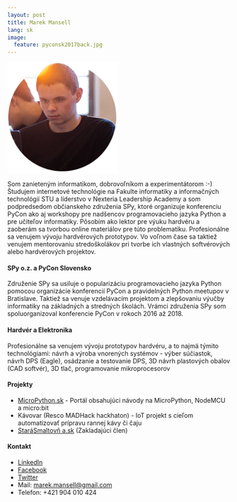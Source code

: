 ```yaml
---
layout: post
title: Marek Mansell
lang: sk
image:
  feature: pyconsk2017back.jpg
---
```


![Profile Image](/images/profile_small.png)

Som zanieteným informatikom, dobrovoľníkom a experimentátorom :-) Študujem internetové technológie na Fakulte informatiky a informačných technológií STU a líderstvo v Nexteria Leadership Academy a som podpredsedom občianskeho združenia SPy, ktoré organizuje konferenciu PyCon ako aj workshopy pre nadšencov programovacieho jazyka Python a pre učiteľov informatiky. Pôsobím ako lektor pre výuku hardvéru a zaoberám sa tvorbou online materiálov pre túto problematiku. Profesionálne sa venujem vývoju hardvérových prototypov. Vo voľnom čase sa taktiež venujem mentorovaniu stredoškolákov pri tvorbe ich vlastných softvérových alebo hardvérových projektov.

#### SPy o.z. a PyCon Slovensko

Združenie SPy sa usiluje o popularizáciu programovacieho jazyka Python pomocou organizácie konferencií PyCon a pravidelných Python meetupov v Bratislave. Taktiež sa venuje vzdelávacím projektom a zlepšovaniu výučby informatiky na základných a stredných školách. Vrámci združenia SPy som spoluorganizoval konferencie PyCon v rokoch 2016 až 2018.

#### Hardvér a Elektronika

Profesionálne sa venujem vývoju prototypov hardvéru, a to najmä týmito technológiami: návrh a výroba vnorených systémov - výber súčiastok, návrh DPS (Eagle), osádzanie a testovanie DPS, 3D návrh plastových obalov (CAD softvér), 3D tlač, programovanie mikroprocesorov


#### Projekty

*   [MicroPython.sk](http://micropython.sk/) - Portál obsahujúci návody na MicroPython, NodeMCU a micro:bit
*   Kávovar (Resco MADHack hackhaton) - IoT projekt s cieľom automatizovať prípravu rannej kávy či čaju
*   [StaráSmaltov&#x0148; a.sk](#) (Zakladajúci člen)


#### Kontakt

* [LinkedIn](https://www.linkedin.com/in/marekmansell)
* [Facebook](http://facebook.com/marekmansell)
* [Twitter](http://twitter.com/marekmansell)
* Mail: marek.mansell@gmail.com
* Telefon: +421 904 010 424

